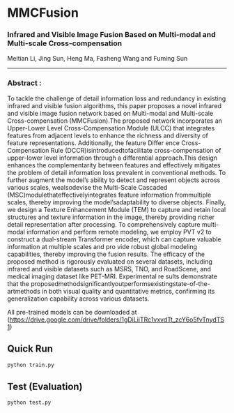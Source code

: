 # MMCFusion
### Infrared and Visible Image Fusion Based on Multi-modal and Multi-scale Cross-compensation

Meitian Li, Jing Sun, Heng Ma, Fasheng Wang and Fuming Sun

***************
### Abstract : 

To tackle the challenge of detail information loss and redundancy in existing infrared and visible
 fusion algorithms, this paper proposes a novel infrared and visible image fusion network based on
 Multi-modal and Multi-scale Cross-compensation (MMCFusion).The proposed network incorporates
 an Upper-Lower Level Cross-Compensation Module (ULCC) that integrates features from adjacent
 levels to enhance the richness and diversity of feature representations. Additionally, the feature Differ
ence Cross-Compensation Rule (DCCR)isintroducedtofacilitate cross-compensation of upper-lower
 level information through a differential approach.This design enhances the complementarity between
 features and effectively mitigates the problem of detail information loss prevalent in conventional
 methods. To further augment the model’s ability to detect and represent objects across various scales,
 wealsodevise the Multi-Scale Cascaded (MSC)modulethateffectivelyintegrates feature information
 frommultiple scales, thereby improving the model’sadaptability to diverse objects. Finally, we design
 a Texture Enhancement Module (TEM) to capture and retain local structures and texture information
 in the image, thereby providing richer detail representation after processing. To comprehensively
 capture multi-modal information and perform remote modeling, we employ PVT v2 to construct a
 dual-stream Transformer encoder, which can capture valuable information at multiple scales and pro
vide robust global modeling capabilities, thereby improving the fusion results. The efficacy of the
 proposed method is rigorously evaluated on several datasets, including infrared and visible datasets
 such as MSRS, TNO, and RoadScene, and medical imaging dataset like PET-MRI. Experimental re
sults demonstrate that the proposedmethodsignificantlyoutperformsexistingstate-of-the-artmethods
 in both visual quality and quantitative metrics, confirming its generalization capability across various
 datasets. 

 All pre-trained models can be downloaded at (https://drive.google.com/drive/folders/1gDiLiiTRc1vxvdTt_zcY6o5fvTnydTS1)

 ## Quick Run

```python
python train.py
```

## Test (Evaluation)

```python
python test.py
```

 
